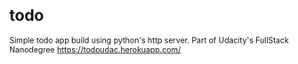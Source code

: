# todo
Simple todo app build using python's http server. Part of Udacity's FullStack Nanodegree
https://todoudac.herokuapp.com/
